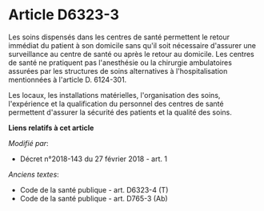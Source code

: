 # Article D6323-3

Les soins dispensés dans les centres de santé permettent le retour immédiat du patient à son domicile sans qu'il soit
nécessaire d'assurer une surveillance au centre de santé ou après le retour au domicile. Les centres de santé ne pratiquent
pas l'anesthésie ou la chirurgie ambulatoires assurées par les structures de soins alternatives à l'hospitalisation
mentionnées à l'article D. 6124-301.

Les locaux, les installations matérielles, l'organisation des soins, l'expérience et la qualification du personnel des
centres de santé permettent d'assurer la sécurité des patients et la qualité des soins.

**Liens relatifs à cet article**

_Modifié par_:

  - Décret n°2018-143 du 27 février 2018 - art. 1

_Anciens textes_:

  - Code de la santé publique - art. D6323-4 (T)
  - Code de la santé publique - art. D765-3 (Ab)
